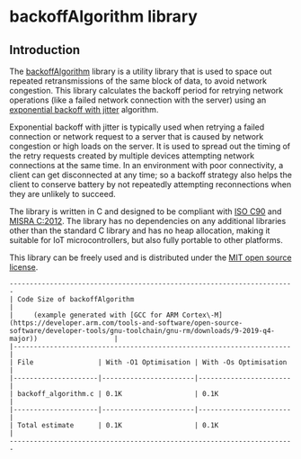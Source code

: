 # backoffAlgorithm library<a name="backoffalgorithm-library"></a>

## Introduction<a name="freertos-boa-introduction"></a>

The [backoffAlgorithm](https://github.com/FreeRTOS/backoffAlgorithm) library is a utility library that is used to space out repeated retransmissions of the same block of data, to avoid network congestion\. This library calculates the backoff period for retrying network operations \(like a failed network connection with the server\) using an [ exponential backoff with jitter](https://aws.amazon.com/blogs/architecture/exponential-backoff-and-jitter/) algorithm\. 

Exponential backoff with jitter is typically used when retrying a failed connection or network request to a server that is caused by network congestion or high loads on the server\. It is used to spread out the timing of the retry requests created by multiple devices attempting network connections at the same time\. In an environment with poor connectivity, a client can get disconnected at any time; so a backoff strategy also helps the client to conserve battery by not repeatedly attempting reconnections when they are unlikely to succeed\. 

The library is written in C and designed to be compliant with [ISO C90](https://en.wikipedia.org/wiki/ANSI_C#C90) and [MISRA C:2012](https://www.misra.org.uk/MISRAHome/MISRAC2012/tabid/196/Default.aspx)\. The library has no dependencies on any additional libraries other than the standard C library and has no heap allocation, making it suitable for IoT microcontrollers, but also fully portable to other platforms\.

This library can be freely used and is distributed under the [MIT open source license](https://freertos.org/a00114.html)\.

```
-----------------------------------------------------------------------
| Code Size of backoffAlgorithm                                       |
|     (example generated with [GCC for ARM Cortex\-M](https://developer.arm.com/tools-and-software/open-source-software/developer-tools/gnu-toolchain/gnu-rm/downloads/9-2019-q4-major))                   |
|---------------------------------------------------------------------|
| File                | With -O1 Optimisation | With -Os Optimisation |
|---------------------|-----------------------|-----------------------|
| backoff_algorithm.c | 0.1K                  | 0.1K                  | 
|---------------------|-----------------------|-----------------------|
| Total estimate      | 0.1K                  | 0.1K                  |
-----------------------------------------------------------------------
```